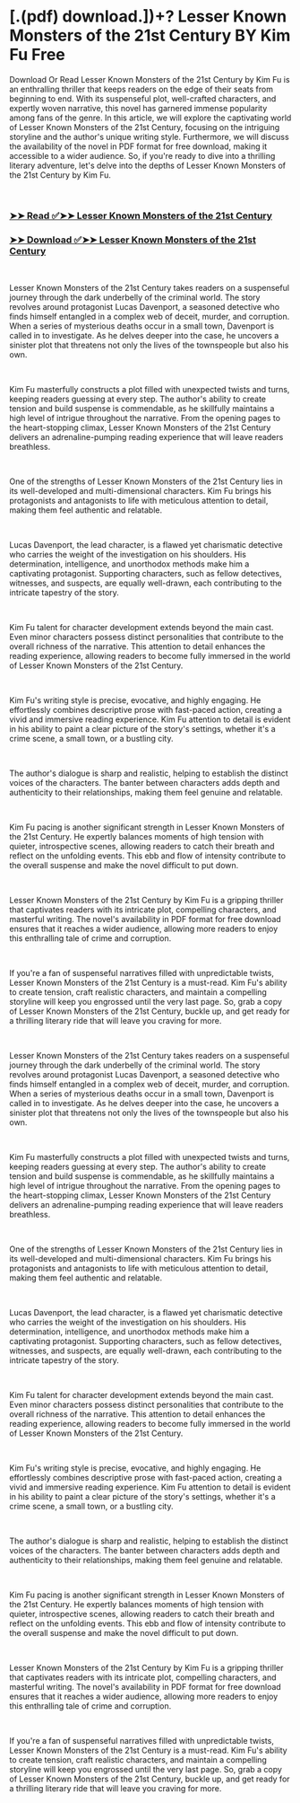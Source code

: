 # [.(pdf) download.])+? Lesser Known Monsters of the 21st Century BY Kim Fu Free

<p>Download Or Read Lesser Known Monsters of the 21st Century by Kim Fu is an enthralling thriller that keeps readers on the edge of their seats from beginning to end. With its suspenseful plot, well-crafted characters, and expertly woven narrative, this novel has garnered immense popularity among fans of the genre. In this article, we will explore the captivating world of Lesser Known Monsters of the 21st Century, focusing on the intriguing storyline and the author's unique writing style. Furthermore, we will discuss the availability of the novel in PDF format for free download, making it accessible to a wider audience. So, if you're ready to dive into a thrilling literary adventure, let's delve into the depths of Lesser Known Monsters of the 21st Century by Kim Fu.</p>
<p>&nbsp;</p>

### [➤➤ Read ✅➤➤ Lesser Known Monsters of the 21st Century](https://thehelpfulbooks.blogspot.com/id/58476152)

### [➤➤ Download ✅➤➤ Lesser Known Monsters of the 21st Century](https://thehelpfulbooks.blogspot.com/id/58476152)

<p>&nbsp;</p>
<p>Lesser Known Monsters of the 21st Century takes readers on a suspenseful journey through the dark underbelly of the criminal world. The story revolves around protagonist Lucas Davenport, a seasoned detective who finds himself entangled in a complex web of deceit, murder, and corruption. When a series of mysterious deaths occur in a small town, Davenport is called in to investigate. As he delves deeper into the case, he uncovers a sinister plot that threatens not only the lives of the townspeople but also his own.</p>
<p>&nbsp;</p>
<p>Kim Fu masterfully constructs a plot filled with unexpected twists and turns, keeping readers guessing at every step. The author's ability to create tension and build suspense is commendable, as he skillfully maintains a high level of intrigue throughout the narrative. From the opening pages to the heart-stopping climax, Lesser Known Monsters of the 21st Century delivers an adrenaline-pumping reading experience that will leave readers breathless.</p>
<p>&nbsp;</p>
<p>One of the strengths of Lesser Known Monsters of the 21st Century lies in its well-developed and multi-dimensional characters. Kim Fu brings his protagonists and antagonists to life with meticulous attention to detail, making them feel authentic and relatable.</p>
<p>&nbsp;</p>
<p>Lucas Davenport, the lead character, is a flawed yet charismatic detective who carries the weight of the investigation on his shoulders. His determination, intelligence, and unorthodox methods make him a captivating protagonist. Supporting characters, such as fellow detectives, witnesses, and suspects, are equally well-drawn, each contributing to the intricate tapestry of the story.</p>
<p>&nbsp;</p>
<p>Kim Fu talent for character development extends beyond the main cast. Even minor characters possess distinct personalities that contribute to the overall richness of the narrative. This attention to detail enhances the reading experience, allowing readers to become fully immersed in the world of Lesser Known Monsters of the 21st Century.</p>
<p>&nbsp;</p>
<p>Kim Fu's writing style is precise, evocative, and highly engaging. He effortlessly combines descriptive prose with fast-paced action, creating a vivid and immersive reading experience. Kim Fu attention to detail is evident in his ability to paint a clear picture of the story's settings, whether it's a crime scene, a small town, or a bustling city.</p>
<p>&nbsp;</p>
<p>The author's dialogue is sharp and realistic, helping to establish the distinct voices of the characters. The banter between characters adds depth and authenticity to their relationships, making them feel genuine and relatable.</p>
<p>&nbsp;</p>
<p>Kim Fu pacing is another significant strength in Lesser Known Monsters of the 21st Century. He expertly balances moments of high tension with quieter, introspective scenes, allowing readers to catch their breath and reflect on the unfolding events. This ebb and flow of intensity contribute to the overall suspense and make the novel difficult to put down.</p>
<p>&nbsp;</p>
<p>Lesser Known Monsters of the 21st Century by Kim Fu is a gripping thriller that captivates readers with its intricate plot, compelling characters, and masterful writing. The novel's availability in PDF format for free download ensures that it reaches a wider audience, allowing more readers to enjoy this enthralling tale of crime and corruption.</p>
<p>&nbsp;</p>
<p>If you're a fan of suspenseful narratives filled with unpredictable twists, Lesser Known Monsters of the 21st Century is a must-read. Kim Fu's ability to create tension, craft realistic characters, and maintain a compelling storyline will keep you engrossed until the very last page. So, grab a copy of Lesser Known Monsters of the 21st Century, buckle up, and get ready for a thrilling literary ride that will leave you craving for more.</p>
<p>&nbsp;</p>
<p>Lesser Known Monsters of the 21st Century takes readers on a suspenseful journey through the dark underbelly of the criminal world. The story revolves around protagonist Lucas Davenport, a seasoned detective who finds himself entangled in a complex web of deceit, murder, and corruption. When a series of mysterious deaths occur in a small town, Davenport is called in to investigate. As he delves deeper into the case, he uncovers a sinister plot that threatens not only the lives of the townspeople but also his own.</p>
<p>&nbsp;</p>
<p>Kim Fu masterfully constructs a plot filled with unexpected twists and turns, keeping readers guessing at every step. The author's ability to create tension and build suspense is commendable, as he skillfully maintains a high level of intrigue throughout the narrative. From the opening pages to the heart-stopping climax, Lesser Known Monsters of the 21st Century delivers an adrenaline-pumping reading experience that will leave readers breathless.</p>
<p>&nbsp;</p>
<p>One of the strengths of Lesser Known Monsters of the 21st Century lies in its well-developed and multi-dimensional characters. Kim Fu brings his protagonists and antagonists to life with meticulous attention to detail, making them feel authentic and relatable.</p>
<p>&nbsp;</p>
<p>Lucas Davenport, the lead character, is a flawed yet charismatic detective who carries the weight of the investigation on his shoulders. His determination, intelligence, and unorthodox methods make him a captivating protagonist. Supporting characters, such as fellow detectives, witnesses, and suspects, are equally well-drawn, each contributing to the intricate tapestry of the story.</p>
<p>&nbsp;</p>
<p>Kim Fu talent for character development extends beyond the main cast. Even minor characters possess distinct personalities that contribute to the overall richness of the narrative. This attention to detail enhances the reading experience, allowing readers to become fully immersed in the world of Lesser Known Monsters of the 21st Century.</p>
<p>&nbsp;</p>
<p>Kim Fu's writing style is precise, evocative, and highly engaging. He effortlessly combines descriptive prose with fast-paced action, creating a vivid and immersive reading experience. Kim Fu attention to detail is evident in his ability to paint a clear picture of the story's settings, whether it's a crime scene, a small town, or a bustling city.</p>
<p>&nbsp;</p>
<p>The author's dialogue is sharp and realistic, helping to establish the distinct voices of the characters. The banter between characters adds depth and authenticity to their relationships, making them feel genuine and relatable.</p>
<p>&nbsp;</p>
<p>Kim Fu pacing is another significant strength in Lesser Known Monsters of the 21st Century. He expertly balances moments of high tension with quieter, introspective scenes, allowing readers to catch their breath and reflect on the unfolding events. This ebb and flow of intensity contribute to the overall suspense and make the novel difficult to put down.</p>
<p>&nbsp;</p>
<p>Lesser Known Monsters of the 21st Century by Kim Fu is a gripping thriller that captivates readers with its intricate plot, compelling characters, and masterful writing. The novel's availability in PDF format for free download ensures that it reaches a wider audience, allowing more readers to enjoy this enthralling tale of crime and corruption.</p>
<p>&nbsp;</p>
<p>If you're a fan of suspenseful narratives filled with unpredictable twists, Lesser Known Monsters of the 21st Century is a must-read. Kim Fu's ability to create tension, craft realistic characters, and maintain a compelling storyline will keep you engrossed until the very last page. So, grab a copy of Lesser Known Monsters of the 21st Century, buckle up, and get ready for a thrilling literary ride that will leave you craving for more.</p>
<p>&nbsp;</p>
